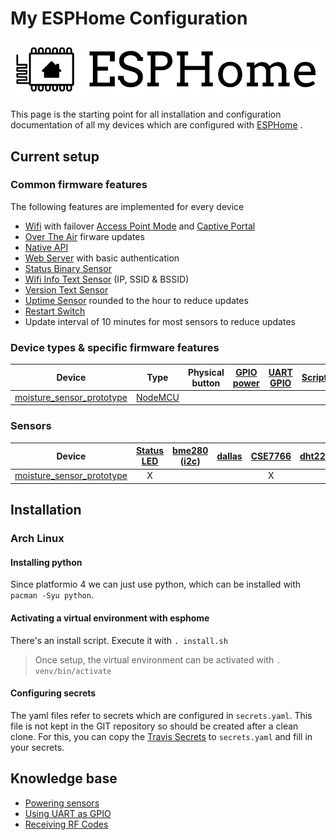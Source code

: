 # My ESPHome Configuration

![ESPHome](logo-text.svg)

This page is the starting point for all installation and configuration documentation of all my devices which are configured with [ESPHome](https://esphome.io/) .

## Current setup

### Common firmware features

The following features are implemented for every device

- [Wifi](https://esphome.io/components/wifi.html) with failover [Access Point Mode](https://esphome.io/components/wifi.html#access-point-mode) and [Captive Portal](https://esphome.io/components/captive_portal.html)
- [Over The Air](https://esphome.io/components/ota.html) firware updates
- [Native API](https://esphome.io/components/api.html)
- [Web Server](https://esphome.io/components/web_server.html) with basic authentication
- [Status Binary Sensor](https://esphome.io/components/binary_sensor/status.html)
- [Wifi Info Text Sensor](https://esphome.io/components/text_sensor/wifi_info.html) (IP, SSID & BSSID)
- [Version Text Sensor](https://esphome.io/components/text_sensor/version.html)
- [Uptime Sensor](https://esphome.io/components/sensor/uptime.html) rounded to the hour to reduce updates
- [Restart Switch](https://esphome.io/components/switch/restart.html)
- Update interval of 10 minutes for most sensors to reduce updates

### Device types & specific firmware features

| Device | Type | Physical button | [GPIO power] | [UART GPIO] | [Script] | [Custom Sensor] |
| -- | -- |:--:|:--:|:--:|:--:|:--:|
| [moisture_sensor_prototype]     | [NodeMCU]             |   |   |   |   |   |

### Sensors

| Device | [Status LED] | [bme280] ([i2c])  | [dallas] | [CSE7766] | [dht22] | [RF receiver] | [ADS1115] ([i2c]) | 
| -- |:--:|:--:|:--:|:--:|:--:|:--:|:--:|
| [moisture_sensor_prototype]     | X |   |   | X |   |  | X |

## Installation

### Arch Linux

#### Installing python

Since platformio 4 we can just use python, which can be installed with `pacman -Syu python`.

#### Activating a virtual environment with esphome

There's an install script. Execute it with `. install.sh`
> Once setup, the virtual environment can be activated with `. venv/bin/activate`

#### Configuring secrets

The yaml files refer to secrets which are configured in `secrets.yaml`. This file is not kept in the GIT repository so should be created after a clean clone.
For this, you can copy the [Travis Secrets] to `secrets.yaml` and fill in your secrets.

## Knowledge base

- [Powering sensors](PoweringSensors.md)
- [Using UART as GPIO](UARTasGPIO.md)
- [Receiving RF Codes](RFReceiver.md)

[moisture_sensor_prototype]: https://github.com/jimbydude/esphome/blob/master/esphome/moisture_sensor_prototype.yaml 
[Travis Secrets]: https://github.com/jimbydude/esphome/blob/master/esphome/.travis-secrets.yaml
[Sonoff S20]: https://www.itead.cc/smart-socket.html
[NodeMCU v2]: https://github.com/nodemcu/nodemcu-devkit-v1.0
[Wemos D1 mini Pro v1.0.0]: https://wiki.wemos.cc/products:retired:d1_mini_pro_v1.0.0
[Sonoff 4CH]: https://www.itead.cc/sonoff-4ch.html
[Sonoff 4CH R2]: https://www.itead.cc/sonoff-4ch.html
[Sonoff 4CH Pro]: https://www.itead.cc/sonoff-4ch-pro.html
[Sonoff Pow R2]: https://www.itead.cc/sonoff-pow-r2.html
[Sonoff Dual R1]: https://www.itead.cc/sonoff-dual.html
[Shelly 1]: https://shelly.cloud/shelly1-open-source/
[Script]: https://esphome.io/guides/automations.html#script-execute-action
[Custom Sensor]: https://esphome.io/components/sensor/custom.html
[GPIO power]: PoweringSensors.md
[UART GPIO]: UARTasGPIO.md
[Status LED]: https://esphome.io/components/status_led.html
[bme280]: https://esphome.io/components/sensor/bme280.html
[i2c]: https://esphome.io/components/i2c.html
[dallas]: https://esphome.io/components/sensor/dallas.html
[CSE7766]: https://esphome.io/components/sensor/cse7766.html
[dht22]: https://esphome.io/components/sensor/dht.html
[RF Receiver]: RFReceiver.md
[ADS1115]: https://esphome.io/components/sensor/ads1115.html
[NodeMCU]: https://esphome.io/devices/nodemcu_esp8266.html

